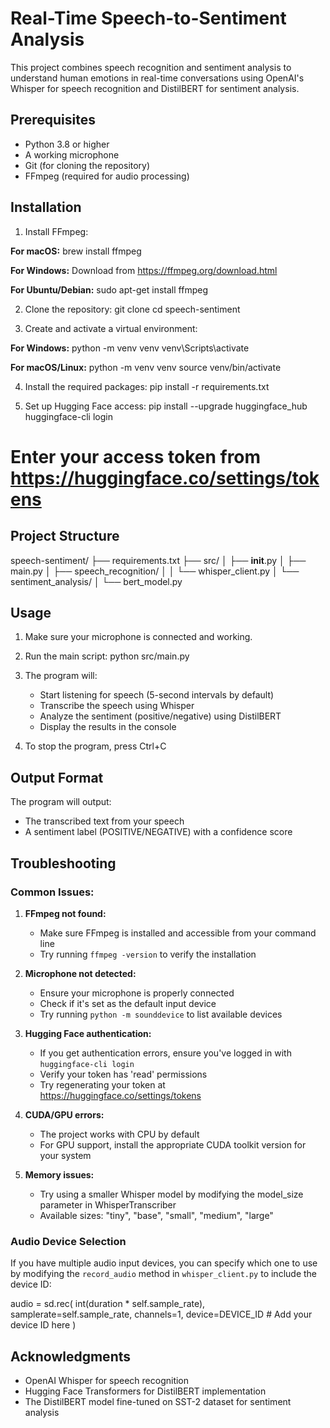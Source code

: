 # Real-Time Speech-to-Sentiment Analysis

This project combines speech recognition and sentiment analysis to understand human emotions in real-time conversations using OpenAI's Whisper for speech recognition and DistilBERT for sentiment analysis.

## Prerequisites

- Python 3.8 or higher
- A working microphone
- Git (for cloning the repository)
- FFmpeg (required for audio processing)

## Installation

1. Install FFmpeg:

**For macOS:**
brew install ffmpeg

**For Windows:**
Download from https://ffmpeg.org/download.html

**For Ubuntu/Debian:**
sudo apt-get install ffmpeg

2. Clone the repository:
git clone <repository-url>
cd speech-sentiment

3. Create and activate a virtual environment:

**For Windows:**
python -m venv venv
venv\Scripts\activate

**For macOS/Linux:**
python -m venv venv
source venv/bin/activate

4. Install the required packages:
pip install -r requirements.txt

5. Set up Hugging Face access:
pip install --upgrade huggingface_hub
huggingface-cli login
# Enter your access token from https://huggingface.co/settings/tokens

## Project Structure

speech-sentiment/
├── requirements.txt
├── src/
│   ├── __init__.py
│   ├── main.py
│   ├── speech_recognition/
│   │   └── whisper_client.py
│   └── sentiment_analysis/
│       └── bert_model.py

## Usage

1. Make sure your microphone is connected and working.

2. Run the main script:
python src/main.py

3. The program will:
   - Start listening for speech (5-second intervals by default)
   - Transcribe the speech using Whisper
   - Analyze the sentiment (positive/negative) using DistilBERT
   - Display the results in the console

4. To stop the program, press Ctrl+C

## Output Format

The program will output:
- The transcribed text from your speech
- A sentiment label (POSITIVE/NEGATIVE) with a confidence score

## Troubleshooting

### Common Issues:

1. **FFmpeg not found:**
   - Make sure FFmpeg is installed and accessible from your command line
   - Try running `ffmpeg -version` to verify the installation

2. **Microphone not detected:**
   - Ensure your microphone is properly connected
   - Check if it's set as the default input device
   - Try running `python -m sounddevice` to list available devices

3. **Hugging Face authentication:**
   - If you get authentication errors, ensure you've logged in with `huggingface-cli login`
   - Verify your token has 'read' permissions
   - Try regenerating your token at https://huggingface.co/settings/tokens

4. **CUDA/GPU errors:**
   - The project works with CPU by default
   - For GPU support, install the appropriate CUDA toolkit version for your system

5. **Memory issues:**
   - Try using a smaller Whisper model by modifying the model_size parameter in WhisperTranscriber
   - Available sizes: "tiny", "base", "small", "medium", "large"

### Audio Device Selection

If you have multiple audio input devices, you can specify which one to use by modifying the `record_audio` method in `whisper_client.py` to include the device ID:

audio = sd.rec(
    int(duration * self.sample_rate),
    samplerate=self.sample_rate,
    channels=1,
    device=DEVICE_ID  # Add your device ID here
)

## Acknowledgments

- OpenAI Whisper for speech recognition
- Hugging Face Transformers for DistilBERT implementation
- The DistilBERT model fine-tuned on SST-2 dataset for sentiment analysis